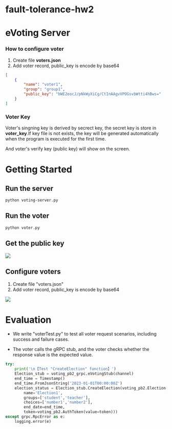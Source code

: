 # fault-tolerance-hw2

# eVoting Server

### How to configure voter
1. Create file **voters.json**
2. Add voter record, public_key is encode by base64
```json
[
    {
        "name": "voter1",
        "group": "group1",
        "public_key": "bWE2eocJ/pNkWyXiCg/CtInAAgvVPOGsvbWtti4hBws="
    }
]
```

### Voter Key
Voter's singning key is derived by secrect key, the secret key is store in **voter_key**.If key file is not exists, the key will be generated automatically when the program is executed for the first time.

And voter's verify key (public key) will show on the screen.


# Getting Started

## Run the server
```
python voting-server.py
```
## Run the voter
```
python voter.py
```
## Get the public key
![](https://i.imgur.com/hsEtbpd.png)

## Configure voters
1. Create file "voters.json"
2. Add voter record, public_key is encode by base64

![](https://i.imgur.com/9OwziLW.png)

# Evaluation
* We write "voterTest.py" to test all voter request scenarios, including success and failure cases.

* The voter calls the gRPC stub, and the voter checks whether the response value is the expected value.
```python
try:
    print('\n【Test "CreateElection" function】')
    Election_stub = voting_pb2_grpc.eVotingStub(channel)
    end_time = Timestamp()
    end_time.FromJsonString('2023-01-01T00:00:00Z')
    election_status = Election_stub.CreateElection(voting_pb2.Election(
        name='Election1',
        groups=['student','teacher'],
        choices=['number1','number2'],
        end_date=end_time,
        token=voting_pb2.AuthToken(value=token)))
except grpc.RpcError as e:
    logging.error(e)
```
